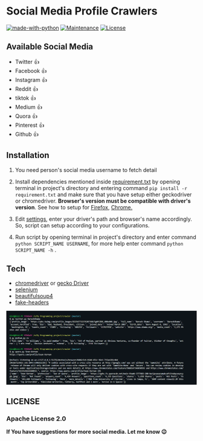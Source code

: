 # Social Media Profile Crawlers


[![made-with-python](https://img.shields.io/badge/Made%20with-Python-1f425f.svg)](https://www.python.org/)
[![Maintenance](https://img.shields.io/badge/Maintained%3F-yes-green.svg)](https://github.com/shaikhsajid1111/social-media-profile-scrapers/graphs/commit-activity)
[![License](https://img.shields.io/badge/License-Apache%202.0-blue.svg)](https://opensource.org/licenses/Apache-2.0)







## Available Social Media
- Twitter :+1:
- Facebook :+1:
- Instagram :+1:
- Reddit :+1:   
- tiktok :+1:
- Medium :+1:
- Quora :+1:
- Pinterest :+1:
- Github :+1:



## Installation

1. You need person's social media username to fetch detail

1. Install dependencies mentioned inside [requirement.txt](requirement.txt) by opening terminal in project's directory and entering command ```pip install -r requirement.txt``` and make sure that you have setup either geckodriver or chromedriver. 
 **Browser's version must be compatible with driver's version**. See how to setup for [Firefox](https://stackoverflow.com/questions/42204897/how-to-setup-selenium-python-environment-for-firefox), [Chrome.](https://chromedriver.chromium.org/getting-started)

1. Edit [settings](settings.ini), enter your driver's path and browser's name accordingly. So, script can setup according to your configurations.

1. Run script by opening terminal in project's directory and enter command ```python SCRIPT_NAME USERNAME```, for more help enter command ```python SCRIPT_NAME -h``` . 


## Tech

- [chromedriver](https://chromedriver.chromium.org) or [gecko Driver](https://github.com/mozilla/geckodriver/releases)
- [selenium](https://selenium-python.readthedocs.io/installation.html)
- [beautifulsoup4](https://pypi.org/project/beautifulsoup4/)
- [fake-headers](https://pypi.org/project/fake-headers/)   



![Screenshot](screenshots/screenshot1.PNG)





## LICENSE 

### Apache License 2.0                                 

**If You have suggestions for more social media. Let me know :wink:**


